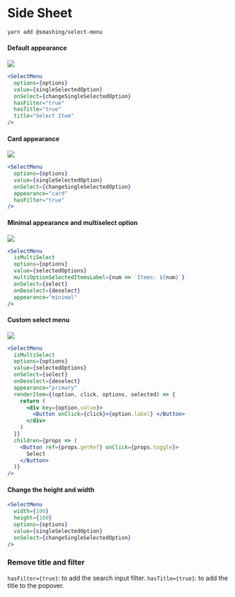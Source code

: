 # Side Sheet

```sh
yarn add @smashing/select-menu
```

#### Default appearance

![](https://imgur.com/MNE4ssC.png)

```jsx
<SelectMenu
  options={options}
  value={singleSelectedOption}
  onSelect={changeSingleSelectedOption}
  hasFilter="true"
  hasTitle="true"
  title="Select Item"
/>
```

#### Card appearance

![](https://imgur.com/r8NTd4J.png)

```jsx
<SelectMenu
  options={options}
  value={singleSelectedOption}
  onSelect={changeSingleSelectedOption}
  appearance="card"
  hasFilter="true"
/>
```

#### Minimal appearance and multiselect option

![](https://imgur.com/QH7n1G6.png)

```jsx
<SelectMenu
  isMultiSelect
  options={options}
  value={selectedOptions}
  multiOptionSelectedItemsLabel={num => `Items: ${num}`}
  onSelect={select}
  onDeselect={deselect}
  appearance="minimal"
/>
```

#### Custom select menu

![](https://imgur.com/flLRrxD.png)

```jsx
<SelectMenu
  isMultiSelect
  options={options}
  value={selectedOptions}
  onSelect={select}
  onDeselect={deselect}
  appearance="primary"
  renderItem={(option, click, options, selected) => {
    return (
      <div key={option.value}>
        <Button onClick={click}>{option.label} </Button>
      </div>
    )
  }}
  children={props => (
    <Button ref={props.getRef} onClick={props.toggle}>
      Select
    </Button>
  )}
/>
```

#### Change the height and width

```jsx
<SelectMenu
  width={100}
  height={100}
  options={options}
  value={singleSelectedOption}
  onSelect={changeSingleSelectedOption}
/>
```

### Remove title and filter

`hasFilter={true}`: to add the search input filter.
`hasTitle={true}`: to add the title to the popover.

